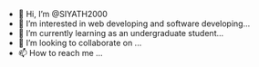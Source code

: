 - 👋 Hi, I’m @SIYATH2000
- 👀 I’m interested in web developing and software developing...
- 🌱 I’m currently learning as an undergraduate student...
- 💞️ I’m looking to collaborate on ...
- 📫 How to reach me ...

<!---
SIYATH2000/SIYATH2000 is a ✨ special ✨ repository because its `README.md` (this file) appears on your GitHub profile.
You can click the Preview link to take a look at your changes.
--->

